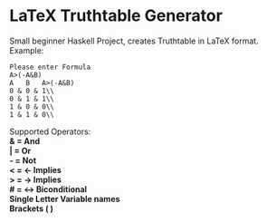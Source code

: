 # LaTeX Truthtable Generator
Small beginner Haskell Project, creates Truthtable in LaTeX format.
Example:
```
Please enter Formula
A>(-A&B)
A   B   A>(-A&B)
0 & 0 & 1\\
0 & 1 & 1\\
1 & 0 & 0\\
1 & 1 & 0\\
```
Supported Operators:        
**& = And    
| = Or     
\- = Not     
< = <- Implies        
\> = -> Implies    
\# = <-\> Biconditional    
Single Letter Variable names     
Brackets ( )**        
